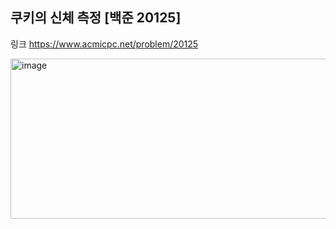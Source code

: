 ## 쿠키의 신체 측정 [백준 20125]



링크
https://www.acmicpc.net/problem/20125

<img width="1458" height="256" alt="image" src="https://github.com/user-attachments/assets/ce182828-622f-45fd-942c-ab1a25204493" />
